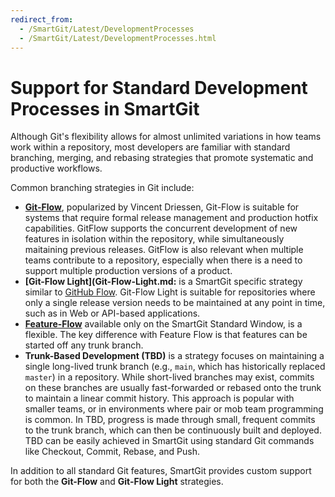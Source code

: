 ```yaml
---
redirect_from:
  - /SmartGit/Latest/DevelopmentProcesses
  - /SmartGit/Latest/DevelopmentProcesses.html
---
```


# Support for Standard Development Processes in SmartGit
Although Git's flexibility allows for almost unlimited variations in how teams work within a repository, most developers are familiar with standard branching, merging, and rebasing strategies that promote systematic and productive workflows.

Common branching strategies in Git include:

- **[Git-Flow](Git-Flow.md)**, popularized by Vincent Driessen, Git-Flow is suitable for systems that require formal release management and production hotfix capabilities.
GitFlow supports the concurrent development of new features in isolation within the repository, while simultaneously maitaining previous releases.
GitFlow is also relevant when multiple teams contribute to a repository, especially when there is a need to support multiple production versions of a product.
- **[Git-Flow Light](Git-Flow-Light.md:** is a SmartGit specific strategy similar to [GitHub Flow](https://docs.github.com/en/get-started/using-github/github-flow). Git-Flow Light is suitable for repositories where only a single release version needs to be maintained at any point in time, such as in Web or API-based applications.
- **[Feature-Flow](Feature-Flow.md)** available only on the SmartGit Standard Window, is a flexible. The key difference with Feature Flow is that features can be started off any trunk branch.
- **Trunk-Based Development (TBD)** is a  strategy focuses on maintaining a single long-lived trunk branch (e.g., `main`, which has historically replaced `master`) in a repository.
While short-lived branches may exist, commits on these branches are usually fast-forwarded or rebased onto the trunk to maintain a linear commit history. This approach is popular with smaller teams, or in environments where pair or mob team programming is common. In TBD, progress is made through small, frequent commits to the trunk branch, which can then be continuously built and deployed. TBD can be easily achieved in SmartGit using standard Git commands like Checkout, Commit, Rebase, and Push.

In addition to all standard Git features, SmartGit provides custom support for both the **Git-Flow** and **Git-Flow Light** strategies.
